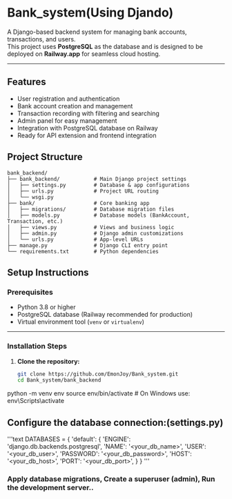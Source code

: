 # Bank_system(Using Djando)

A Django-based backend system for managing bank accounts, transactions, and users.  
This project uses **PostgreSQL** as the database and is designed to be deployed on **Railway.app** for seamless cloud hosting.

---

## Features

- User registration and authentication
- Bank account creation and management
- Transaction recording with filtering and searching
- Admin panel for easy management
- Integration with PostgreSQL database on Railway
- Ready for API extension and frontend integration

## Project Structure

```text
bank_backend/
├── bank_backend/           # Main Django project settings
│   ├── settings.py         # Database & app configurations
│   ├── urls.py             # Project URL routing
│   └── wsgi.py             
├── bank/                   # Core banking app
│   ├── migrations/         # Database migration files
│   ├── models.py           # Database models (BankAccount, Transaction, etc.)
│   ├── views.py            # Views and business logic
│   ├── admin.py            # Django admin customizations
│   └── urls.py             # App-level URLs
├── manage.py               # Django CLI entry point
└── requirements.txt        # Python dependencies
```


## Setup Instructions

### Prerequisites

- Python 3.8 or higher
- PostgreSQL database (Railway recommended for production)
- Virtual environment tool (`venv` or `virtualenv`)

---

### Installation Steps

1. **Clone the repository:**

   ```bash
   git clone https://github.com/EmonJoy/Bank_system.git
   cd Bank_system/bank_backend

python -m venv env
source env/bin/activate        # On Windows use: env\Scripts\activate
## Configure the database connection:(settings.py)
'''text
DATABASES = {
    'default': {
        'ENGINE': 'django.db.backends.postgresql',
        'NAME': '<your_db_name>',
        'USER': '<your_db_user>',
        'PASSWORD': '<your_db_password>',
        'HOST': '<your_db_host>',
        'PORT': '<your_db_port>',
    }
}
'''



### Apply database migrations, Create a superuser (admin), Run the development server..




